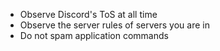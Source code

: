 - Observe Discord's ToS at all time
- Observe the server rules of servers you are in
- Do not spam application commands
